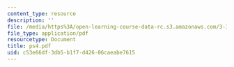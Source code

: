 ```yaml
---
content_type: resource
description: ''
file: /media/https%3A/open-learning-course-data-rc.s3.amazonaws.com/3-35-fracture-and-fatigue-fall-2003/c53e66df3db5b1f7d42606caeabe7615_ps4.pdf
file_type: application/pdf
resourcetype: Document
title: ps4.pdf
uid: c53e66df-3db5-b1f7-d426-06caeabe7615
---
```

